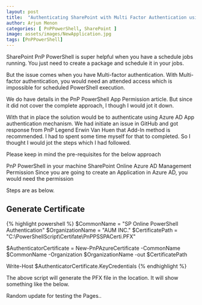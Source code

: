 ```yaml
---
layout: post
title:  "Authenticating SharePoint with Multi Factor Authentication using PnP PowerShell"
author: Arjun Menon
categories: [ PnPPowerShell, SharePoint ]
image: assets/images/NewApplication.jpg
tags: [PnPPowerShell]
---
```

SharePoint PnP PowerShell is super helpful when you have a schedule jobs running. You just need to create a package and schedule it in your jobs.

But the issue comes when you have Multi-factor authentication. With Multi-factor authentication, you would need an attended access which is impossible for scheduled PowerShell execution.

We do have details in the PnP PowerShell App Permission article. But since it did not cover the complete approach, I though I would jot it down.

With that in place the solution would be to authenticate using Azure AD App authentication mechanism. We had initiate an issue in GitHub and got response from PnP Legend Erwin Van Huen that Add-In method is recommended. I had to spent some time myself for that to completed. So I thought I would jot the steps which I had followed.

Please keep in mind the pre-requisites for the below approach

PnP PowerShell in your machine
SharePoint Online
Azure AD Management Permission
Since you are going to create an Application in Azure AD, you would need the permission

 Steps are as below.

## Generate Certificate

{% highlight powershell %}
$CommonName = "SP Online PowerShell Authentication"
$OrganizationName = "AUM INC."
$CertificatePath = "C:\PowerShellScript\Certifate\\PnPPSSPACerti.PFX"

$AuthenticatorCertificate = New-PnPAzureCertificate -CommonName $CommonName -Organization $OrganizationName  -out $CertificatePath

Write-Host $AuthenticatorCertificate.KeyCredentials
{% endhighlight %}

The above script will generate the PFX file in the location. It will show something like the below.

Random update for testing the Pages..
